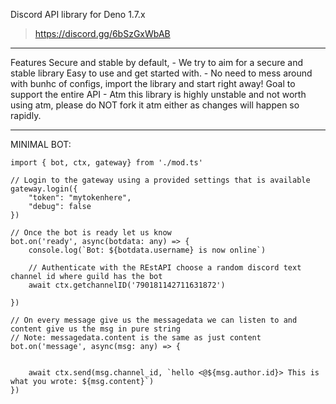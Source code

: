 Discord API library for Deno 1.7.x

> https://discord.gg/6bSzGxWbAB

***
Features
    Secure and stable by default, - We try to aim for a secure and stable library
    Easy to use and get started with. - No need to mess around with bunhc of configs, import the library and start right away!
    Goal to support the entire API - Atm this library is highly unstable and not worth using atm, please do NOT fork it atm either as changes will happen so rapidly.
    

***
MINIMAL BOT:
````
import { bot, ctx, gateway} from './mod.ts'

// Login to the gateway using a provided settings that is available
gateway.login({
    "token": "mytokenhere",
    "debug": false
})

// Once the bot is ready let us know
bot.on('ready', async(botdata: any) => {
    console.log(`Bot: ${botdata.username} is now online`)

    // Authenticate with the REstAPI choose a random discord text channel id where guild has the bot
    await ctx.getchannelID('790181142711631872')

})

// On every message give us the messagedata we can listen to and content give us the msg in pure string
// Note: messagedata.content is the same as just content
bot.on('message', async(msg: any) => {


    await ctx.send(msg.channel_id, `hello <@${msg.author.id}> This is what you wrote: ${msg.content}`)
})
````
